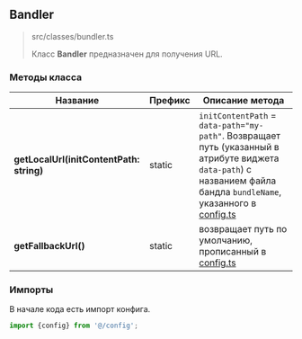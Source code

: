 ## Bandler

> src/classes/bundler.ts
>
> Класс **Bandler** предназначен для получения URL.

### Методы класса

| Название                                 | Префикс | Описание метода                                                                                                                                                                   |
|------------------------------------------|---------|-----------------------------------------------------------------------------------------------------------------------------------------------------------------------------------|
| **getLocalUrl(initContentPath: string)** | static  | `initContentPath` = `data-path="my-path"`. Возвращает путь (указанный в атрибуте виджета `data-path`) с названием файла бандла `bundleName`, указанного в [config.ts](CONFIG.md)  |
| **getFallbackUrl()**                     | static  | возвращает путь по умолчанию, прописанный в [config.ts](CONFIG.md)                                                                                                                |


### Импорты

В начале кода есть импорт конфига.

```js
import {config} from '@/config';
```
